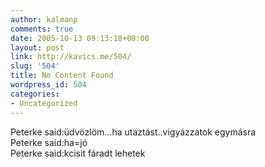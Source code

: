 ```yaml
---
author: kalmanp
comments: true
date: 2005-10-13 09:13:18+00:00
layout: post
link: http://kavics.me/504/
slug: '504'
title: No Content Found
wordpress_id: 504
categories:
- Uncategorized
---
```





Peterke said:üdvözlöm...ha utaztást..vigyázzatok egymásra  
Peterke said:ha=jó  
Peterke said:kcisit fáradt lehetek
